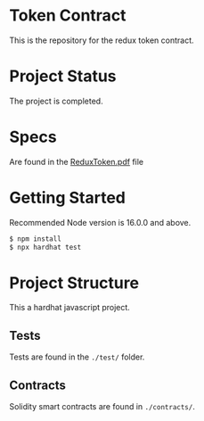 # Token Contract
This is the repository for the redux token contract. 

# Project Status
The project is completed. 

# Specs

Are found in the [ReduxToken.pdf](./ReduxToken.pdf) file

# Getting Started
Recommended Node version is 16.0.0 and above.

```bash
$ npm install
$ npx hardhat test 
```

# Project Structure
This a hardhat javascript project.

## Tests

Tests are found in the `./test/` folder.

## Contracts

Solidity smart contracts are found in `./contracts/`.
